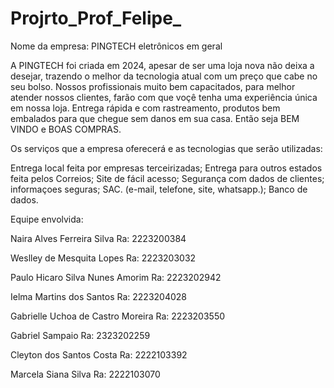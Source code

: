 # Projrto_Prof_Felipe_

Nome da empresa:
PINGTECH
eletrônicos em geral

A PINGTECH foi criada em 2024, apesar de ser uma loja nova não deixa a desejar, trazendo o melhor da tecnologia atual com um preço que cabe no seu bolso.
Nossos profissionais muito bem capacitados, para melhor atender nossos clientes, farão com que voçê tenha uma experiência única em nossa loja. Entrega rápida e com rastreamento, produtos bem embalados para que chegue sem danos em sua casa. Então seja BEM VINDO e BOAS COMPRAS.

Os serviços que a empresa oferecerá e as tecnologias que serão utilizadas:

Entrega local feita por empresas terceirizadas;
Entrega para outros estados feita pelos Correios;
Site de fácil acesso;
Segurança com dados de clientes;
informaçoes seguras;
SAC. (e-mail, telefone, site, whatsapp.);
Banco de dados.

Equipe envolvida:

Naira Alves Ferreira Silva
Ra: 2223200384

Weslley de Mesquita Lopes
Ra: 2223203032

Paulo Hicaro Silva Nunes Amorim
Ra: 2223202942

Ielma Martins dos Santos
Ra: 2223204028

Gabrielle Uchoa de Castro Moreira 
Ra: 2223203550

Gabriel Sampaio
Ra: 2323202259

Cleyton dos Santos Costa 
Ra: 2222103392

Marcela Siana Silva 
Ra: 2222103070
